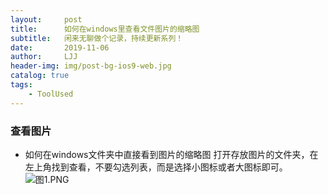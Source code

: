 ```yaml
---
layout:     post
title:      如何在windows里查看文件图片的缩略图
subtitle:   闲来无聊做个记录，持续更新系列！
date:       2019-11-06
author:     LJJ
header-img: img/post-bg-ios9-web.jpg
catalog: true
tags:
    - ToolUsed
---
```


### 查看图片

- 如何在windows文件夹中直接看到图片的缩略图
打开存放图片的文件夹，在左上角找到查看，不要勾选列表，而是选择小图标或者大图标即可。
![图1.PNG](https://i.loli.net/2019/11/06/GFpgl4nEVaIy6Rv.png)
